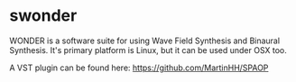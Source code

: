 # swonder
WONDER is a software suite for using Wave Field Synthesis and Binaural Synthesis. It's primary platform is Linux, but it can be used under OSX too.

A VST plugin can be found here: https://github.com/MartinHH/SPAOP
